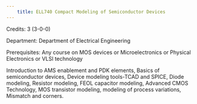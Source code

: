 ```yaml
---
    title: ELL740 Compact Modeling of Semiconductor Devices
---
```

Credits: 3 (3-0-0)

Department: Department of Electrical Engineering

Prerequisites: Any course on MOS devices or Microelectronics or Physical Electronics or VLSI technology

Introduction to AMS enablement and PDK elements, Basics of semiconductor devices, Device modeling tools-TCAD and SPICE, Diode modeling, Resistor modeling, FEOL capacitor modeling, Advanced CMOS Technology, MOS transistor modeling, modeling of process variations, Mismatch and corners.